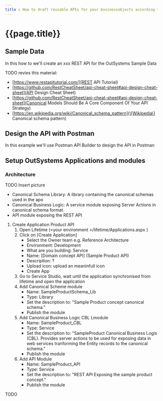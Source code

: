 ```yaml
---
title : How to draft reusable APIs for your businessobjects according to the Synobsys conventions
---
```

# {{page.title}}

## Sample Data

In this how to we'll create an xxx REST API for the OutSystems Sample Data 

TODO revies this material:

* [https://www.restapitutorial.com/](REST API Tutorial)
* [https://github.com/RestCheatSheet/api-cheat-sheet#api-design-cheat-sheet](API Design Cheat Sheet)
* [https://github.com/RestCheatSheet/api-cheat-sheet#api-design-cheat-sheet](Canonical Models Should Be A Core Component Of Your API Strategy)
* [https://en.wikipedia.org/wiki/Canonical_schema_pattern](\[Wikipedia\] Canonical schema pattern)

## Design the API with Postman

In this example we'll use Postman API Builder to design the API in Postman

## Setup OutSystems Applications and modules

### Architecture

TODO Insert picture

* Canonical Schema Library: A library containing the canonical schemas used in the apo
* Canonical Business Logic:  A service module exposing Server Actions in canonical schema format.
* API module exposing the REST API

1. Create Application Product API
    1. Open Lifetime (\<your environment \>/lifetime/Applications.aspx )
    1. Click on \[Create Application\]
        * Select the Owner team e.g. Reference Architecture
        * Environment: Development
        * What are you building: Service
        * Name: \[Domain concept API\] (Sample Product API)
        * Description: ?
        * Upload icon: upload an meaninfull icon
        * Create App
    1. Go to Service Studio, wait until the application synchronised from lifetime and open the application
    1. Add Canonical Scheme module
        * Name: SampleProductSchema_Lib
        * Type: Library
        * Set the description to: "Sample Product concept canonical schema."
        * Publish the module
    1. Add Canonical Business Logic CBL Lmodule
        * Name: SampleProduct_CBL
        * Type: Service
        * Set the description to: "SampleProduct Canonical Business Logis (CBL). Provides server actions to be used for exposing data in web services tranforming the Entity records to the canonical schema."
        * Publish the module
    1. Add API Module
        * Name: SampleProduct_API
        * Type: Service
        * Set the description to: "REST API Exposing the sample product concept."
        * Publish the module

TODO
